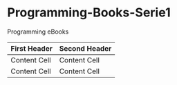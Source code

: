 # Programming-Books-Serie1
Programming eBooks

| First Header  | Second Header |
| ------------- | ------------- |
| Content Cell  | Content Cell  |
| Content Cell  | Content Cell  |
